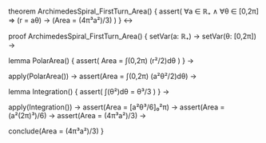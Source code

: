 theorem ArchimedesSpiral_FirstTurn_Area() {
  assert(
    ∀a ∈ ℝ₊ ∧ ∀θ ∈ [0,2π] ⇒
    (r = aθ) → (Area = (4π³a²)/3)
  )
} ↔

proof ArchimedesSpiral_FirstTurn_Area() {
  setVar(a: ℝ₊) →
  setVar(θ: [0,2π]) →
  
  lemma PolarArea() {
    assert(
      Area = ∫(0,2π) (r²/2)dθ
    )
  } →
  
  apply(PolarArea()) →
  assert(Area = ∫(0,2π) (a²θ²/2)dθ) →
  
  lemma Integration() {
    assert(
      ∫(θ²)dθ = θ³/3
    )
  } →
  
  apply(Integration()) →
  assert(Area = [a²θ³/6]₀²π) →
  assert(Area = (a²(2π)³)/6) →
  assert(Area = (4π³a²)/3) →
  
  conclude(Area = (4π³a²)/3)
}
